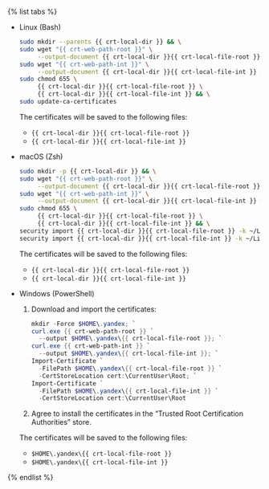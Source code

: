 
{% list tabs %}

- Linux (Bash)

   ```bash
   sudo mkdir --parents {{ crt-local-dir }} && \
   sudo wget "{{ crt-web-path-root }}" \
        --output-document {{ crt-local-dir }}{{ crt-local-file-root }} && \
   sudo wget "{{ crt-web-path-int }}" \
        --output-document {{ crt-local-dir }}{{ crt-local-file-int }} && \
   sudo chmod 655 \
        {{ crt-local-dir }}{{ crt-local-file-root }} \
        {{ crt-local-dir }}{{ crt-local-file-int }} && \
   sudo update-ca-certificates
   ```

   The certificates will be saved to the following files:

   * `{{ crt-local-dir }}{{ crt-local-file-root }}`
   * `{{ crt-local-dir }}{{ crt-local-file-int }}`

- macOS (Zsh)

   ```bash
   sudo mkdir -p {{ crt-local-dir }} && \
   sudo wget "{{ crt-web-path-root }}" \
        --output-document {{ crt-local-dir }}{{ crt-local-file-root }} && \
   sudo wget "{{ crt-web-path-int }}" \
        --output-document {{ crt-local-dir }}{{ crt-local-file-int }} && \
   sudo chmod 655 \
        {{ crt-local-dir }}{{ crt-local-file-root }} \
        {{ crt-local-dir }}{{ crt-local-file-int }} && \
   security import {{ crt-local-dir }}{{ crt-local-file-root }} -k ~/Library/Keychains/login.keychain; \
   security import {{ crt-local-dir }}{{ crt-local-file-int }} -k ~/Library/Keychains/login.keychain
   ```

   The certificates will be saved to the following files:

   * `{{ crt-local-dir }}{{ crt-local-file-root }}`
   * `{{ crt-local-dir }}{{ crt-local-file-int }}`

- Windows (PowerShell)

   1. Download and import the certificates:

      ```powershell
      mkdir -Force $HOME\.yandex; `
      curl.exe {{ crt-web-path-root }} `
        --output $HOME\.yandex\{{ crt-local-file-root }}; `
      curl.exe {{ crt-web-path-int }} `
        --output $HOME\.yandex\{{ crt-local-file-int }}; `
      Import-Certificate `
        -FilePath $HOME\.yandex\{{ crt-local-file-root }} `
        -CertStoreLocation cert:\CurrentUser\Root; `
      Import-Certificate `
        -FilePath $HOME\.yandex\{{ crt-local-file-int }} `
        -CertStoreLocation cert:\CurrentUser\Root
      ```

   1. Agree to install the certificates in the <q>Trusted Root Certification Authorities</q> store.

   The certificates will be saved to the following files:

   * `$HOME\.yandex\{{ crt-local-file-root }}`
   * `$HOME\.yandex\{{ crt-local-file-int }}`

{% endlist %}


